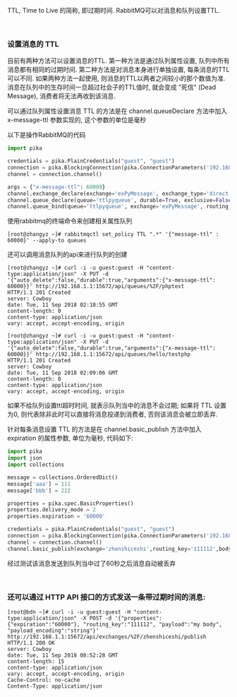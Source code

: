 
TTL, Time to Live 的简称, 即过期时间. RabbitMQ可以对消息和队列设置TTL.

<br/>

### 设置消息的 TTL

目前有两种方法可以设置消息的TTL. 第一种方法是通过队列属性设置, 队列中所有消息都有相同的过期时间. 第二种方法是对消息本身进行单独设置, 每条消息的TTL可以不同. 如果两种方法一起使用, 则消息的TTL以两者之间较小的那个数值为准. 消息在队列中的生存时间一旦超过社会子的TTL值时, 就会变成 "死信" (Dead Message), 消费者将无法再收到该消息.

可以通过队列属性设置消息 TTL 的方法是在 channel.queueDeclare 方法中加入 x-message-ttl 参数实现的, 这个参数的单位是毫秒

以下是操作RabbitMQ的代码

```python
import pika

credentials = pika.PlainCredentials("guest", "guest")
connection = pika.BlockingConnection(pika.ConnectionParameters('192.168.1.1', 5672, '/', credentials))
channel = connection.channel()

args = {"x-message-ttl": 60000}
channel.exchange_declare(exchange='exPyMessage', exchange_type='direct', passive=False, durable=True, arguments=None)
channel.queue_declare(queue='ttlpyqueue', durable=True, exclusive=False, auto_delete=False, arguments=args)
channel.queue_bind(queue='ttlpyqueue', exchange='exPyMessage', routing_key='ttl')
```

使用rabbitmq的终端命令来创建相关属性队列

```shell
[root@zhangyz ~]# rabbitmqctl set_policy TTL ".*" '{"message-ttl" : 60000}' --apply-to queues 
```

还可以调用消息队列的api来进行队列的创建


```shell
[root@zhangyz ~]# curl -i -u guest:guest -H "content-type:application/json" -X PUT -d '{"auto_delete":false,"durable":true,"arguments":{"x-message-ttl": 60000}}' http://192.168.1.1:15672/api/queues/%2F/phptest
HTTP/1.1 201 Created
server: Cowboy
date: Tue, 11 Sep 2018 02:10:55 GMT
content-length: 0
content-type: application/json
vary: accept, accept-encoding, origin
```

```shell
[root@zhangyz ~]# curl -i -u guest:guest -H "content-type:application/json" -X PUT -d '{"auto_delete":false,"durable":true,"arguments":{"x-message-ttl": 60000}}' http://192.168.1.1:15672/api/queues/hello/testphp
HTTP/1.1 201 Created
server: Cowboy
date: Tue, 11 Sep 2018 02:09:06 GMT
content-length: 0
content-type: application/json
vary: accept, accept-encoding, origin
```

如果不给队列设置ttl超时时间, 就表示队列当中的消息不会过期; 如果将 TTL 设置为0, 则代表除非此时可以直接将消息投递到消费者, 否则该消息会被立即丢弃.

针对每条消息设置 TTL 的方法是在 channel.basic_publish 方法中加入 expiration 的属性参数, 单位为毫秒, 代码如下:

```python
import pika
import json
import collections

message = collections.OrderedDict()
message['aaa'] = 111
message['bbb'] = 222

properties = pika.spec.BasicProperties()
properties.delivery_mode = 2
properties.expiration = '60000'

credentials = pika.PlainCredentials("guest", "guest")
connection = pika.BlockingConnection(pika.ConnectionParameters('192.168.1.1', 5672, '/', credentials))
channel = connection.channel()
channel.basic_publish(exchange='zhenshiceshi',routing_key='111112',body=json.dumps(message),properties=properties,mandatory=False,immediate=False)
```

经过测试该消息发送到队列当中过了60秒之后消息自动被丢弃

<br/>

### 还可以通过 HTTP API 接口的方式发送一条带过期时间的消息:
```shell
[root@bdn ~]# curl -i -u guest:guest -H "content-type:application/json" -X POST -d '{"properties": {"expiration":"60000"}, "routing_key":"111112", "payload":"my body", "payload_encoding":"string"}' http://192.168.1.1:15672/api/exchanges/%2F/zhenshiceshi/publish
HTTP/1.1 200 OK
server: Cowboy
date: Tue, 11 Sep 2018 08:52:28 GMT
content-length: 15
content-type: application/json
vary: accept, accept-encoding, origin
Cache-Control: no-cache
Content-Type: application/json
```
